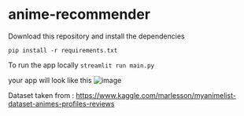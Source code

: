 # anime-recommender

Download this repository and install the dependencies

`pip install -r requirements.txt`

To run the app locally
`streamlit run main.py`

your app will look like this
![image](https://user-images.githubusercontent.com/72936645/148957173-3d783299-cf60-4b15-a451-d36ec2df10e0.png)

Dataset taken from : https://www.kaggle.com/marlesson/myanimelist-dataset-animes-profiles-reviews
